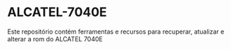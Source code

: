 # ALCATEL-7040E
Este repositório contém ferramentas e recursos para recuperar, atualizar e alterar a rom do ALCATEL 7040E
